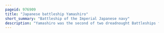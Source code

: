 ```yaml
---
pageid: 976909
title: "Japanese battleship Yamashiro"
short_summary: "Battleship of the Imperial Japanese navy"
description: "Yamashiro was the second of two dreadnought Battleships from the Fus-Class Built for the imperial japanese Navy. Launched in 1915 and commissioned in 1917, she initially patrolled off the Coast of China, playing no Part in World War i. She assisted the Survivors of the great kant Earthquake in 1923."
---
```

